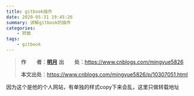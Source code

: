 ```yaml
---
title: gitbook插件
date: 2020-05-31 19:45:26
summary: 讲解gitbook的插件
categories:
    - 转载
tags:
    - gitbook
---
```


> **作　　者**：**[明月](https://www.cnblogs.com/mingyue5826)**
> **出　　处**：https://www.cnblogs.com/mingyue5826
>
> **本文出处**：https://www.cnblogs.com/mingyue5826/p/10307051.html

因为这个是他的个人网站，有单独的样式copy下来会乱，这里只做转载地址

